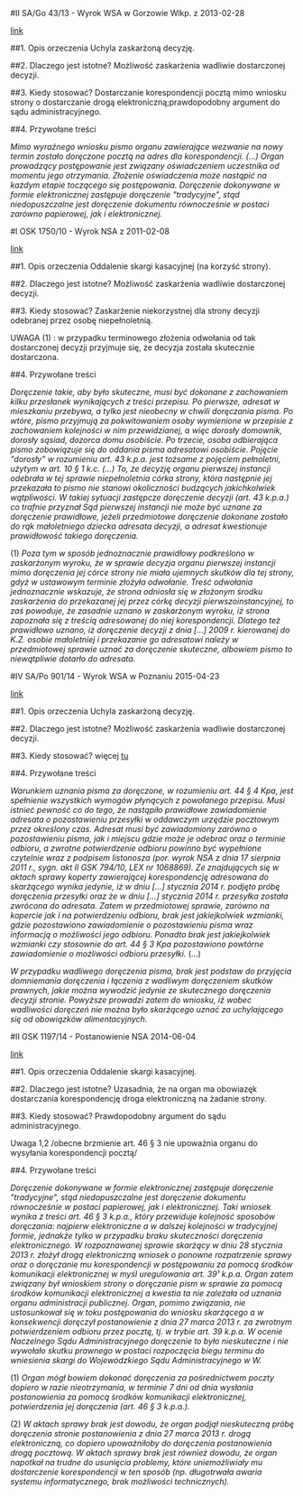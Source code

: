 #II SA/Go 43/13 - Wyrok WSA w Gorzowie Wlkp. z 2013-02-28

[link](http://orzeczenia.nsa.gov.pl/doc/F256D52255)

##1. Opis orzeczenia
Uchyla zaskarżoną decyzję.

##2. Dlaczego jest istotne?
Możliwość zaskarżenia wadliwie dostarczonej decyzji. 

##3. Kiedy stosować?
Dostarczanie korespondencji pocztą mimo wniosku strony o dostarczanie drogą elektroniczną;prawdopodobny argument do sądu administracyjnego.

##4. Przywołane treści

*Mimo wyraźnego wniosku pismo organu zawierające wezwanie na nowy termin zostało doręczone pocztą na adres dla korespondencji. 
(...)
Organ prowadzący postępowanie jest związany oświadczeniem uczestnika od momentu jego otrzymania. Złożenie oświadczenia może nastąpić na każdym etapie toczącego się postępowania. Doręczenie dokonywane w formie elektronicznej zastępuje doręczenie "tradycyjne", stąd niedopuszczalne jest doręczenie dokumentu równocześnie w postaci zarówno papierowej, jak i elektronicznej.*


#I OSK 1750/10 - Wyrok NSA z 2011-02-08

[link](http://orzeczenia.nsa.gov.pl/doc/5906D96079)

##1. Opis orzeczenia
Oddalenie skargi kasacyjnej (na korzyść strony).

##2. Dlaczego jest istotne?
Możliwość zaskarżenia wadliwie dostarczonej decyzji. 

##3. Kiedy stosować?
Zaskarżenie niekorzystnej dla strony decyzji odebranej przez osobę niepełnoletnią.

UWAGA (1) : w przypadku terminowego złożenia odwołania od tak dostarczonej decyzji przyjmuje się, że decyzja została skutecznie dostarczona.   

##4. Przywołane treści

*Doręczenie takie, aby było skuteczne, musi być dokonane z zachowaniem kilku przesłanek wynikających z treści przepisu. Po pierwsze, adresat w mieszkaniu przebywa, a tylko jest nieobecny w chwili doręczania pisma. Po wtóre, pismo przyjmują za pokwitowaniem osoby wymienione w przepisie z  zachowaniem kolejności w nim przewidzianej, a więc dorosły domownik, dorosły sąsiad, dozorca domu osobiście. Po trzecie, osoba odbierająca pismo zobowiązuje się do oddania pisma adresatowi osobiście. 
Pojęcie "dorosły" w rozumieniu art. 43 k.p.a. jest tożsame z pojęciem pełnoletni, użytym w art. 10 § 1 k.c. (...) To, że decyzję organu pierwszej instancji odebrała w tej sprawie niepełnoletnia córka strony, która następnie jej przekazała to pismo nie stanowi okoliczności budzących jakichkolwiek wątpliwości. W takiej sytuacji zastępcze doręczenie decyzji (art. 43 k.p.a.) co trafnie przyznał Sąd pierwszej instancji nie może być uznane za doręczenie prawidłowe, jeżeli przedmiotowe doręczenie dokonane zostało do rąk małoletniego dziecka adresata decyzji, a adresat kwestionuje prawidłowość takiego doręczenia.*

(1) *Poza tym w sposób jednoznacznie prawidłowy podkreślono w zaskarżonym wyroku, że w sprawie decyzja organu pierwszej instancji mimo doręczenia jej córce strony nie miała ujemnych skutków dla tej strony, gdyż w ustawowym terminie złożyła odwołanie. Treść odwołania jednoznacznie wskazuje, że strona odniosła się w złożonym środku zaskarżenia do przekazanej jej przez córkę decyzji pierwszoinstancyjnej, to zaś powoduje, że zasadnie uznano w zaskarżonym wyroku, iż strona zapoznała się z treścią adresowanej do niej korespondencji. Dlatego też prawidłowo uznano, iż doręczenie decyzji z dnia [...] 2009 r. kierowanej do K.Z. osobie małoletniej i przekazanie go adresatowi należy w przedmiotowej sprawie uznać za doręczenie skuteczne, albowiem pismo to niewątpliwie dotarło do adresata.*

#IV SA/Po 901/14 - Wyrok WSA w Poznaniu 2015-04-23

[link](http://orzeczenia.nsa.gov.pl/doc/4ED0DF102B)

##1. Opis orzeczenia
Uchyla zaskarżoną decyzję.

##2. Dlaczego jest istotne?
Możliwość zaskarżenia wadliwie dostarczonej decyzji.

##3. Kiedy stosować?
więcej [tu](http://www.samorzad.lex.pl/czytaj/-/artykul/wsa-nie-mozna-domniemywac-doreczenia-jesli-pismo-dostarczono-wadliwie)

##4. Przywołane treści

*Warunkiem uznania pisma za doręczone, w rozumieniu art. 44 § 4 Kpa, jest spełnienie wszystkich wymogów płynących z powołanego przepisu. Musi istnieć pewność co do tego, że nastąpiło prawidłowe zawiadomienie adresata o pozostawieniu przesyłki w oddawczym urzędzie pocztowym przez określony czas. Adresat musi być zawiadomiony zarówno o pozostawieniu pisma, jak i miejscu gdzie może je odebrać oraz o terminie odbioru, a zwrotne potwierdzenie odbioru powinno być wypełnione czytelnie wraz z podpisem listonosza (por. wyrok NSA z dnia 17 sierpnia 2011 r., sygn. akt II GSK 794/10, LEX nr 1068869).
Ze znajdujących się w aktach sprawy koperty zawierającej korespondencję adresowana do skarżącego wynika jedynie, iż w dniu [...] stycznia 2014 r. podjęto próbę doręczenia przesyłki oraz że w dniu [...] stycznia 2014 r. przesyłka została zwrócona do adresata. Zatem w przedmiotowej sprawie, zarówno na kopercie jak i na potwierdzeniu odbioru, brak jest jakiejkolwiek wzmianki, gdzie pozostawiono zawiadomienie o pozostawieniu pisma wraz informacją o możliwości jego odbioru. Ponadto brak jest jakiejkolwiek wzmianki czy stosownie do art. 44 § 3 Kpa pozostawiono powtórne zawiadomienie o możliwości odbioru przesyłki.*
(...)

*W przypadku wadliwego doręczenia pisma, brak jest podstaw do przyjęcia domniemania doręczenia i łączenia z wadliwym doręczeniem skutków prawnych, jakie można wywodzić jedynie ze skutecznego doręczenia decyzji stronie. Powyższe prowadzi zatem do wniosku, iż wobec wadliwości doręczeń nie można było skarżącego uznać za uchylającego się od obowiązków alimentacyjnych.*

#II GSK 1197/14 - Postanowienie NSA 2014-06-04

[link](http://orzeczenia.nsa.gov.pl/doc/61705C2404)

##1. Opis orzeczenia
Oddalenie skargi kasacyjnej.

##2. Dlaczego jest istotne?
Uzasadnia, że na organ ma obowiazęk dostarczania korespondencję droga elektroniczną na żadanie strony.

##3. Kiedy stosować?
Prawdopodobny argument do sądu administracyjnego.

Uwaga 1,2 /obecne brzmienie art. 46 § 3 nie upoważnia organu do wysyłania korespondencji pocztą/

##4. Przywołane treści

*Doręczenie dokonywane w formie elektronicznej zastępuje doręczenie "tradycyjne", stąd niedopuszczalne jest doręczenie dokumentu równocześnie w postaci papierowej, jak i elektronicznej. Taki wniosek wynika z treści art. 46 § 3 k.p.a., który przewiduje kolejność sposobów doręczania: najpierw elektroniczne a w dalszej kolejności w tradycyjnej formie, jednakże tylko w przypadku braku skuteczności doręczenia elektronicznego.
W rozpoznawanej sprawie skarżący w dniu 28 stycznia 2013 r. złożył drogą elektroniczną wniosek o ponowne rozpatrzenie sprawy oraz o doręczanie mu korespondencji w postępowaniu za pomocą środków komunikacji elektronicznej w myśl uregulowania art. 39¹ k.p.a. Organ zatem związany był wnioskiem strony o doręczanie pism w sprawie za pomocą środków komunikacji elektronicznej a kwestia ta nie zależała od uznania organu administracji publicznej.
Organ, pomimo związania, nie ustosunkował się w toku postępowania do wniosku skarżącego a w konsekwencji doręczył postanowienie z dnia 27 marca 2013 r. za zwrotnym potwierdzeniem odbioru przez pocztę, tj. w trybie art. 39 k.p.a. W ocenie Naczelnego Sądu Administracyjnego doręczenie to było nieskuteczne i nie wywołało skutku prawnego w postaci rozpoczęcia biegu terminu do wniesienia skargi do Wojewódzkiego Sądu Administracyjnego w W.*

(1) *Organ mógł bowiem dokonać doręczenia za pośrednictwem poczty dopiero w razie nieotrzymania, w terminie 7 dni od dnia wysłania postanowienia za pomocą środków komunikacji elektronicznej, potwierdzenia jej doręczenia (art. 46 § 3 k.p.a.).*

(2) *W aktach sprawy brak jest dowodu, że organ podjął nieskuteczną próbę doręczenia stronie postanowienia z dnia 27 marca 2013 r. drogą elektroniczną, co dopiero upoważniłoby do doręczenia postanowienia drogą pocztową. W aktach sprawy brak jest również dowodu, że organ napotkał na trudne do usunięcia problemy, które uniemożliwiały mu dostarczenie korespondencji w ten sposób (np. długotrwała awaria systemu informatycznego, brak możliwości technicznych).*
